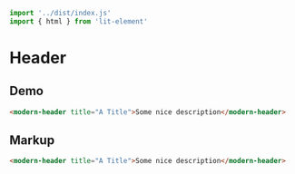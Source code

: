 ```js script
import '../dist/index.js'
import { html } from 'lit-element'
```
# Header

<wc-meta href="../dist/modern-header.json"></wc-meta>
 
## Demo
```html story
<modern-header title="A Title">Some nice description</modern-header>
```

## Markup
```html
<modern-header title="A Title">Some nice description</modern-header>
```
